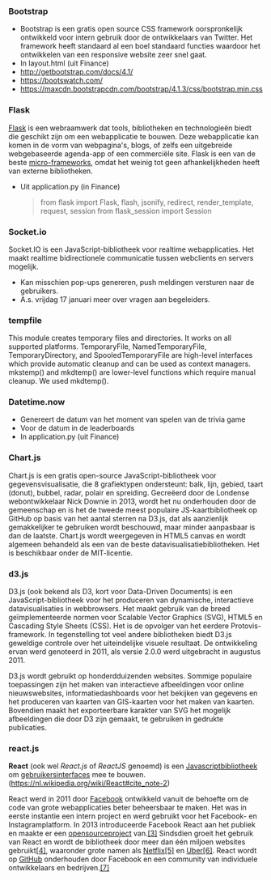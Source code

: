 ### Bootstrap
 - Bootstrap is een gratis open source CSS framework oorspronkelijk ontwikkeld voor intern gebruik door de ontwikkelaars van Twitter. Het framework heeft standaard al een boel standaard functies waardoor het ontwikkelen van een responsive website zeer snel gaat.
 - In layout.html (uit Finance)
 - http://getbootstrap.com/docs/4.1/
 - https://bootswatch.com/
 - https://maxcdn.bootstrapcdn.com/bootstrap/4.1.3/css/bootstrap.min.css
 
### Flask

[Flask](https://flask.palletsprojects.com/) is een webraamwerk dat tools, bibliotheken en technologieën biedt die geschikt zijn om een webapplicatie te bouwen. Deze webapplicatie kan komen in de vorm van webpagina's, blogs, of zelfs een uitgebreide webgebaseerde agenda-app of een commerciële site.
Flask is een van de beste [micro-frameworks](https://en.wikipedia.org/wiki/Microframework), omdat het weinig tot geen afhankelijkheden heeft van externe bibliotheken.

- Uit application.py (in Finance)
	>from flask import Flask, flash, jsonify, redirect, 
	render_template, request, session
	from flask_session import Session
	
### Socket.io

Socket.IO is een JavaScript-bibliotheek voor realtime webapplicaties. Het maakt realtime bidirectionele communicatie tussen webclients en servers mogelijk.

- Kan misschien pop-ups genereren, push meldingen versturen naar de gebruikers.
- A.s. vrijdag 17 januari meer over vragen aan begeleiders.

### tempfile

This module creates temporary files and directories.
It works on all supported platforms.
TemporaryFile, NamedTemporaryFile, TemporaryDirectory, and SpooledTemporaryFile are
high-level interfaces which provide automatic cleanup and can be used as context managers.
mkstemp() and mkdtemp() are lower-level functions which require manual cleanup.
We used mkdtemp().

### Datetime.now
- Genereert de datum van het moment van spelen van de trivia game
- Voor de datum in de leaderboards
- In application.py (uit Finance)

### Chart.js
Chart.js is een gratis open-source JavaScript-bibliotheek voor gegevensvisualisatie, die 8 grafiektypen ondersteunt: balk, lijn, gebied, taart (donut), bubbel, radar, polair en spreiding. Gecreëerd door de Londense webontwikkelaar Nick Downie in 2013, wordt het nu onderhouden door de gemeenschap en is het de tweede meest populaire JS-kaartbibliotheek op GitHub op basis van het aantal sterren na D3.js, dat als aanzienlijk gemakkelijker te gebruiken wordt beschouwd, maar minder aanpasbaar is dan de laatste. Chart.js wordt weergegeven in HTML5 canvas en wordt algemeen behandeld als een van de beste datavisualisatiebibliotheken. Het is beschikbaar onder de MIT-licentie.

### d3.js
D3.js (ook bekend als D3, kort voor Data-Driven Documents) is een JavaScript-bibliotheek voor het produceren van dynamische, interactieve datavisualisaties in webbrowsers. Het maakt gebruik van de breed geïmplementeerde normen voor Scalable Vector Graphics (SVG), HTML5 en Cascading Style Sheets (CSS). Het is de opvolger van het eerdere Protovis-framework. In tegenstelling tot veel andere bibliotheken biedt D3.js geweldige controle over het uiteindelijke visuele resultaat. De ontwikkeling ervan werd genoteerd in 2011, als versie 2.0.0 werd uitgebracht in augustus 2011. 

D3.js wordt gebruikt op honderdduizenden websites. Sommige populaire toepassingen zijn het maken van interactieve afbeeldingen voor online nieuwswebsites, informatiedashboards voor het bekijken van gegevens en het produceren van kaarten van GIS-kaarten voor het maken van kaarten. Bovendien maakt het exporteerbare karakter van SVG het mogelijk afbeeldingen die door D3 zijn gemaakt, te gebruiken in gedrukte publicaties.

### react.js
**React**  (ook wel  _React.js_  of  _ReactJS_  genoemd) is een  [Javascriptbibliotheek](https://nl.wikipedia.org/wiki/JavaScript "JavaScript")  om  [gebruikersinterfaces](https://nl.wikipedia.org/wiki/User_interface "User interface")  mee te bouwen.(https://nl.wikipedia.org/wiki/React#cite_note-2)

React werd in 2011 door  [Facebook](https://nl.wikipedia.org/wiki/Facebook "Facebook")  ontwikkeld vanuit de behoefte om de code van grote webapplicaties beter beheersbaar te maken. Het was in eerste instantie een intern project en werd gebruikt voor het Facebook- en Instagramplatform. In 2013 introduceerde Facebook React aan het publiek en maakte er een  [opensourceproject](https://nl.wikipedia.org/wiki/Open_source "Open source")  van.[[3]](https://nl.wikipedia.org/wiki/React#cite_note-3)  Sindsdien groeit het gebruik van React en wordt de bibliotheek door meer dan één miljoen websites gebruikt[[4]](https://nl.wikipedia.org/wiki/React#cite_note-4), waaronder grote namen als  [Netflix](https://nl.wikipedia.org/wiki/Netflix "Netflix")[[5]](https://nl.wikipedia.org/wiki/React#cite_note-5)  en  [Uber](https://nl.wikipedia.org/wiki/Uber_(bedrijf) "Uber (bedrijf)")[[6]](https://nl.wikipedia.org/wiki/React#cite_note-6). React wordt op  [GitHub](https://nl.wikipedia.org/wiki/GitHub "GitHub")  onderhouden door Facebook en een community van individuele ontwikkelaars en bedrijven.[[7]](https://nl.wikipedia.org/wiki/React#cite_note-7)
<!--stackedit_data:
eyJoaXN0b3J5IjpbLTE5MDE5MTE1MjJdfQ==
-->